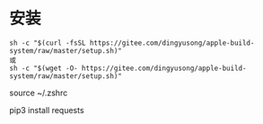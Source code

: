 
# 安装

```
sh -c "$(curl -fsSL https://gitee.com/dingyusong/apple-build-system/raw/master/setup.sh)" 
或
sh -c "$(wget -O- https://gitee.com/dingyusong/apple-build-system/raw/master/setup.sh)" 
```

source ~/.zshrc

pip3 install requests
